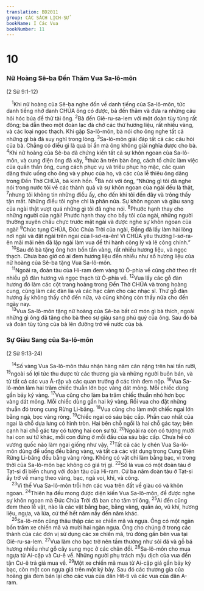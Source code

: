 ```yaml
---
translation: BD2011
group: CÁC SÁCH LỊCH-SỬ
bookName: I Các Vua 
bookNumber: 11
---
```


<div class="title"><h1>10</h1><h3>Nữ Hoàng Sê-ba Ðến Thăm Vua Sa-lô-môn</h3><p>(2 Sử 9:1-12)</p></div>
<span class="verse 1vua_10_1"> <sup>1</sup>Khi nữ hoàng của Sê-ba nghe đồn về danh tiếng của Sa-lô-môn, tức danh tiếng nhờ danh CHÚA ông có được, bà đến thăm và đưa ra những câu hỏi hóc búa để thử tài ông. </span>
<span class="verse 1vua_10_2"><sup>2</sup>Bà đến Giê-ru-sa-lem với một đoàn tùy tùng rất đông; bà dẫn theo một đoàn lạc đà chở các thứ hương liệu, rất nhiều vàng, và các loại ngọc thạch. Khi gặp Sa-lô-môn, bà nói cho ông nghe tất cả những gì bà đã suy nghĩ trong lòng. </span>
<span class="verse 1vua_10_3"><sup>3</sup>Sa-lô-môn giải đáp tất cả các câu hỏi của bà. Chẳng có điều gì là quá bí ẩn mà ông không giải nghĩa được cho bà. </span>
<span class="verse 1vua_10_4"><sup>4</sup>Khi nữ hoàng của Sê-ba đã chứng kiến tất cả sự khôn ngoan của Sa-lô-môn, và cung điện ông đã xây, </span>
<span class="verse 1vua_10_5"><sup>5</sup>thức ăn trên bàn ông, cách tổ chức làm việc của quần thần ông, cung cách phục vụ và triều phục họ mặc, các quan dâng thức uống cho ông và y phục của họ, và các của lễ thiêu ông dâng trong Ðền Thờ CHÚA, bà kinh hồn. </span>
<span class="verse 1vua_10_6"><sup>6</sup>Bà nói với ông, “Những gì tôi đã nghe nói trong nước tôi về các thành quả và sự khôn ngoan của ngài đều là thật, </span>
<span class="verse 1vua_10_7"><sup>7</sup>nhưng tôi không tin những điều ấy, cho đến khi tôi đến đây và trông thấy tận mắt. Những điều tôi nghe chỉ là phân nửa. Sự khôn ngoan và giàu sang của ngài thật vượt quá những gì tôi đã nghe nói. </span>
<span class="verse 1vua_10_8"><sup>8</sup>Phước hạnh thay cho những người của ngài! Phước hạnh thay cho bầy tôi của ngài, những người thường xuyên chầu chực trước mặt ngài và được nghe sự khôn ngoan của ngài! </span>
<span class="verse 1vua_10_9"><sup>9</sup>Chúc tụng CHÚA, Ðức Chúa Trời của ngài, Ðấng đã lấy làm hài lòng nơi ngài và đặt ngài trên ngai của I-sơ-ra-ên! Vì CHÚA yêu thương I-sơ-ra-ên mãi mãi nên đã lập ngài làm vua để thi hành công lý và lẽ công chính.”<br/></span>
<span class="verse 1vua_10_10"> <sup>10</sup>Sau đó bà tặng ông hơn bốn tấn vàng, rất nhiều hương liệu, và ngọc thạch. Chưa bao giờ có ai đem hương liệu đến nhiều như số hương liệu của nữ hoàng của Sê-ba tặng Vua Sa-lô-môn.<br/></span>
<span class="verse 1vua_10_11"> <sup>11</sup>Ngoài ra, đoàn tàu của Hi-ram đem vàng từ Ô-phia về cũng chở theo rất nhiều gỗ đàn hương và ngọc thạch từ Ô-phia về. </span>
<span class="verse 1vua_10_12"><sup>12</sup>Vua lấy các gỗ đàn hương đó làm các cột trang hoàng trong Ðền Thờ CHÚA và trong hoàng cung, cùng làm các đàn lia và các hạc cầm cho các nhạc sĩ. Thứ gỗ đàn hương ấy không thấy chở đến nữa, và cũng không còn thấy nữa cho đến ngày nay.<br/></span>
<span class="verse 1vua_10_13"> <sup>13</sup>Vua Sa-lô-môn tặng nữ hoàng của Sê-ba bất cứ món gì bà thích, ngoài những gì ông đã tặng cho bà theo sự giàu sang phú quý của ông. Sau đó bà và đoàn tùy tùng của bà lên đường trở về nước của bà.<br/></span>
<div class="title"><h3>Sự Giàu Sang của Sa-lô-môn</h3><p>(2 Sử 9:13-24)</p></div>
<span class="verse 1vua_10_14"> <sup>14</sup>Số vàng Vua Sa-lô-môn thâu nhận hàng năm cân nặng trên hai tấn rưỡi, </span>
<span class="verse 1vua_10_15"><sup>15</sup>ngoài số lợi tức thu được từ các thương gia và những người buôn bán, và từ tất cả các vua Ả-rập và các quan trưởng ở các tỉnh đem nộp. </span>
<span class="verse 1vua_10_16"><sup>16</sup>Vua Sa-lô-môn làm hai trăm chiếc thuẫn lớn bọc vàng dát mỏng. Mỗi chiếc dùng gần bảy ký vàng. </span>
<span class="verse 1vua_10_17"><sup>17</sup>Vua cũng cho làm ba trăm chiếc thuẫn nhỏ hơn bọc vàng dát mỏng. Mỗi chiếc dùng gần hai ký vàng. Rồi vua cho đặt những thuẫn đó trong cung Rừng Li-băng. </span>
<span class="verse 1vua_10_18"><sup>18</sup>Vua cũng cho làm một chiếc ngai lớn bằng ngà, bọc vàng ròng. </span>
<span class="verse 1vua_10_19"><sup>19</sup>Chiếc ngai có sáu bậc cấp. Phần cao nhất của ngai là chỗ dựa lưng có hình tròn. Hai bên chỗ ngồi là hai chỗ gác tay; bên cạnh hai chỗ gác tay có tượng hai con sư tử. </span>
<span class="verse 1vua_10_20"><sup>20</sup>Ngoài ra còn có tượng mười hai con sư tử khác, mỗi con đứng ở mỗi đầu của sáu bậc cấp. Chưa hề có vương quốc nào làm ngai giống như vậy. </span>
<span class="verse 1vua_10_21"><sup>21</sup>Tất cả các ly chén Vua Sa-lô-môn dùng để uống đều bằng vàng, và tất cả các vật dụng trong Cung Ðiện Rừng Li-băng đều bằng vàng ròng. Không có vật chi làm bằng bạc, vì trong thời của Sa-lô-môn bạc không có giá trị gì. </span>
<span class="verse 1vua_10_22"><sup>22</sup>Số là vua có một đoàn tàu ở Tạt-si đi biển chung với đoàn tàu của Hi-ram. Cứ ba năm đoàn tàu ở Tạt-si ấy trở về mang theo vàng, bạc, ngà voi, khỉ, và công.<br/></span>
<span class="verse 1vua_10_23"> <sup>23</sup>Vì thế Vua Sa-lô-môn trỗi hơn các vua trên đất về giàu có và khôn ngoan. </span>
<span class="verse 1vua_10_24"><sup>24</sup>Thiên hạ đều mong được diện kiến Vua Sa-lô-môn, để được nghe sự khôn ngoan mà Ðức Chúa Trời đã ban cho tâm trí ông. </span>
<span class="verse 1vua_10_25"><sup>25</sup>Ai đến cũng đem theo lễ vật, nào là các vật bằng bạc, bằng vàng, quần áo, vũ khí, hương liệu, ngựa, và lừa, cứ thế hết năm nầy đến năm khác.<br/></span>
<span class="verse 1vua_10_26"> <sup>26</sup>Sa-lô-môn cũng thâu thập các xe chiến mã và ngựa. Ông có một ngàn bốn trăm xe chiến mã và mười hai ngàn ngựa. Ông cho chúng ở trong các thành của các đơn vị sử dụng các xe chiến mã, trú đóng gần bên vua tại Giê-ru-sa-lem. </span>
<span class="verse 1vua_10_27"><sup>27</sup>Vua làm cho bạc trở nên tầm thường như sỏi đá và gỗ bá hương nhiều như gỗ cây sung mọc ở các chân đồi. </span>
<span class="verse 1vua_10_28"><sup>28</sup>Sa-lô-môn cho mua ngựa từ Ai-cập và Cư-ê về. Những người phụ trách mậu dịch của vua đến tận Cư-ê trả giá mua về. </span>
<span class="verse 1vua_10_29"><sup>29</sup>Một xe chiến mã mua từ Ai-cập giá gần bảy ký bạc, còn một con ngựa giá trên một ký bảy. Sau đó các thương gia của hoàng gia đem bán lại cho các vua của dân Hít-ti và các vua của dân A-ram.<br/></span>
